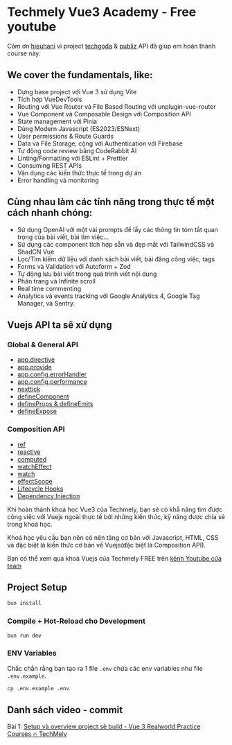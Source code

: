 # Techmely Vue3 Academy - Free youtube

Cảm ơn [hieuhani](https://github.com/hieuhani) vì project [techgoda](https://github.com/hieuhani/techgoda) & [publiz](https://github.com/hieuhani/publiz) API đã giúp em hoàn thành course này.

## **We cover the fundamentals, like:**

- Dựng base project với Vue 3 sử dụng Vite
- Tích hợp VueDevTools
- Routing với Vue Router và File Based Routing với unplugin-vue-router
- Vue Component và Composable Design với Composition API
- State management với Pinia
- Dùng Modern Javascript (ES2023/ESNext)
- User permissions & Route Guards
- Data và File Storage, cộng với Authentication với Firebase
- Tự động code review bằng CodeRabbit AI
- Linting/Formatting với ESLint + Prettier
- Consuming REST APIs
- Vận dụng các kiến thức thực tế trong dự án
- Error handling và monitoring

## **Cùng nhau làm các tính năng trong thực tế một cách nhanh chóng:**

- Sử dụng OpenAI với một vài prompts để lấy các thông tin tóm tắt quan trọng của bài viết, bài tìm việc...
- Sử dụng các component tích hợp sẵn và đẹp mắt với TailwindCSS và ShadCN Vue
- Lọc/Tìm kiếm dữ liệu với danh sách bài viết, bài đăng công việc, tags
- Forms và Validation với Autoform + Zod
- Tự động lưu bài viết trong quá trình viết nội dung
- Phân trang và Infinite scroll
- Real time commenting
- Analytics và events tracking với Google Analytics 4, Google Tag Manager, và Sentry.

## **Vuejs API ta sẽ xử dụng**

### **Global & General API**

- [app.directive](https://vuejs.org/api/application.html#app-directive)
- [app.provide](https://vuejs.org/api/application.html#app-provide)
- [app.config.errorHandler](https://vuejs.org/api/application.html#app-config-errorhandler)
- [app.config.performance](https://vuejs.org/api/application.html#app-config-performance)
- [nexttick](https://vuejs.org/api/general.html#nexttick)
- [defineComponent](https://vuejs.org/api/general.html#definecomponent)
- [defineProps & defineEmits](https://vuejs.org/api/sfc-script-setup.html#defineprops-defineemits)
- [defineExpose](https://vuejs.org/api/general.html#defineexpose)

### **Composition API**

- [ref](https://vuejs.org/api/reactivity-core.html#ref)
- [reactive](https://vuejs.org/api/reactivity-core.html#reactive)
- [computed](https://vuejs.org/api/reactivity-core.html#computed)
- [watchEffect](https://vuejs.org/api/reactivity-core.html#watcheffect)
- [watch](https://vuejs.org/api/reactivity-core.html#watch)
- [effectScope](https://vuejs.org/api/reactivity-advanced.html#effectscope)
- [Lifecycle Hooks](https://vuejs.org/api/composition-api-lifecycle.html)
- [Dependency Injection](https://vuejs.org/api/composition-api-dependency-injection.html)


Khi hoàn thành khoá học Vue3 của Techmely, bạn sẽ có khẳ năng tìm được công việc với Vuejs ngoài thực tế bởi những kiến thức, kỹ năng được chia sẻ trong khoá học.

Khoá học yêu cầu bạn nên có nên tảng cơ bản với Javascript, HTML, CSS và đặc biệt là kiến thức cơ bản về Vuejs(đặc biệt là Composition API).

Bạn có thể xem qua khoá Vuejs của Techmely FREE trên [kênh Youtube của team](https://www.youtube.com/watch?v=Vg9n_YRGPIY&list=PLwJIrGynFq9B_BQJZJi-ikWDDkYKVUpM5)


## Project Setup

```bash
bun install
```

### Compile + Hot-Reload cho Development

```bash
bun run dev
```

### ENV Variables

Chắc chắn rằng bạn tạo ra 1 file `.env` chứa các env variables như file `.env.example`. 


```bash
cp .env.example .env
```

## Danh sách video - commit

Bài 1: [Setup và overview project sẽ build - Vue 3 Realworld Practice Courses ️🔥 TechMely](https://youtu.be/rFmJD8Ho0vQ)